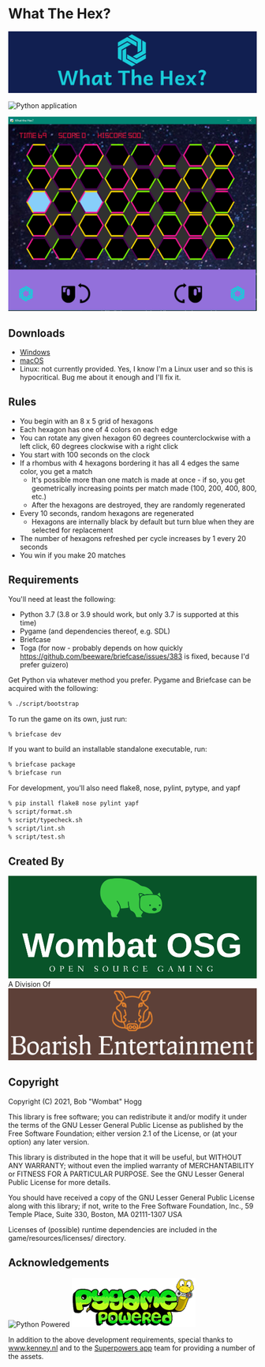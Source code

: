 # What The Hex?

![What The Hex?](logo.png)

![Python application](https://github.com/rwhogg/what-the-hex/workflows/Python%20application/badge.svg)

![Screenshot](screenshot.png)

## Downloads

* [Windows](https://github.com/rwhogg/what-the-hex/releases/download/v0.1.0/What.The.Hex.msi)
* [macOS](https://github.com/rwhogg/what-the-hex/releases/download/v0.1.0/What.The.Hex_macos.zip)
* Linux: not currently provided. Yes, I know I'm a Linux user and so this is hypocritical. Bug me about it enough and I'll fix it.

## Rules

* You begin with an 8 x 5 grid of hexagons
* Each hexagon has one of 4 colors on each edge
* You can rotate any given hexagon 60 degrees counterclockwise with a left click, 60 degrees clockwise with a right click
* You start with 100 seconds on the clock
* If a rhombus with 4 hexagons bordering it has all 4 edges the same color, you get a match
    * It's possible more than one match is made at once - if so, you get geometrically increasing points per match made (100, 200, 400, 800, etc.)
    * After the hexagons are destroyed, they are randomly regenerated
* Every 10 seconds, random hexagons are regenerated
    * Hexagons are internally black by default but turn blue when they are selected for replacement
* The number of hexagons refreshed per cycle increases by 1 every 20 seconds
* You win if you make 20 matches

## Requirements

You'll need at least the following:

* Python 3.7 (3.8 or 3.9 should work, but only 3.7 is supported at this time)
* Pygame (and dependencies thereof, e.g. SDL)
* Briefcase
* Toga (for now - probably depends on how quickly https://github.com/beeware/briefcase/issues/383 is fixed, because I'd prefer guizero)

Get Python via whatever method you prefer.
Pygame and Briefcase can be acquired with the following:

```bash
% ./script/bootstrap
```

To run the game on its own, just run:

```bash
% briefcase dev
```

If you want to build an installable standalone executable, run:

```bash
% briefcase package
% briefcase run
```

For development, you'll also need flake8, nose, pylint, pytype, and yapf

```bash
% pip install flake8 nose pylint yapf
% script/format.sh
% script/typecheck.sh
% script/lint.sh
% script/test.sh
```

## Created By

![Wombat OSG](wombat-osg.png)
A Division Of
![Boarish Entertainment](boarish-entertainment.png)

## Copyright

Copyright (C) 2021, Bob "Wombat" Hogg

This library is free software; you can redistribute it and/or
modify it under the terms of the GNU Lesser General Public
License as published by the Free Software Foundation; either
version 2.1 of the License, or (at your option) any later version.

This library is distributed in the hope that it will be useful,
but WITHOUT ANY WARRANTY; without even the implied warranty of
MERCHANTABILITY or FITNESS FOR A PARTICULAR PURPOSE.  See the GNU
Lesser General Public License for more details.

You should have received a copy of the GNU Lesser General Public
License along with this library; if not, write to the Free Software
Foundation, Inc., 59 Temple Place, Suite 330, Boston, MA  02111-1307  USA

Licenses of (possible) runtime dependencies are included in the game/resources/licenses/ directory.

## Acknowledgements

![Python Powered](https://www.python.org/static/community_logos/python-powered-w-140x56.png)
![Powered by pygame](pygame_powered.gif)

In addition to the above development requirements, special thanks to www.kenney.nl and to the
[Superpowers app](http://superpowers-html5.com/) team for providing a number of the assets.

